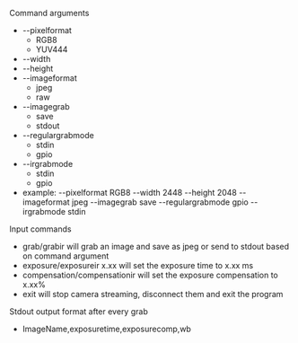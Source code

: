 Command arguments
- --pixelformat
   - RGB8
   - YUV444
- --width
- --height
- --imageformat
   - jpeg
   - raw
- --imagegrab
   - save
   - stdout
- --regulargrabmode
   - stdin
   - gpio
- --irgrabmode
   - stdin
   - gpio
- example: --pixelformat RGB8 --width 2448 --height 2048 --imageformat jpeg --imagegrab save --regulargrabmode gpio --irgrabmode stdin

Input commands
- grab/grabir will grab an image and save as jpeg or send to stdout based on command argument
- exposure/exposureir x.xx will set the exposure time to x.xx ms
- compensation/compensationir will set the exposure compensation to x.xx%
- exit will stop camera streaming, disconnect them and exit the program

Stdout output format after every grab
- ImageName,exposuretime,exposurecomp,wb